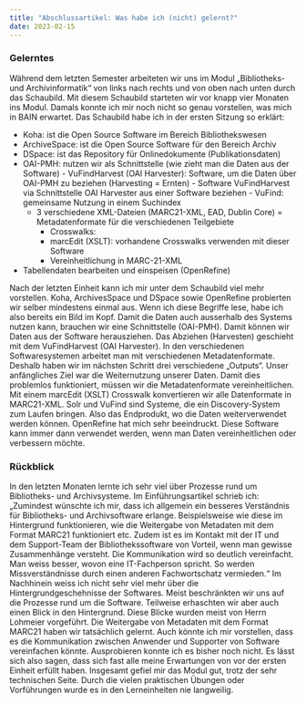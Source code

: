 ```yaml
---
title: "Abschlussartikel: Was habe ich (nicht) gelernt?"
date: 2023-02-15
---
```

### Gelerntes
Während dem letzten Semester arbeiteten wir uns im Modul „Bibliotheks- und Archivinformatik“ von links nach rechts und von oben nach unten durch das Schaubild. Mit diesem Schaubild starteten wir vor knapp vier Monaten ins Modul. Damals konnte ich mir noch nicht so genau vorstellen, was mich in BAIN erwartet. Das Schaubild habe ich in der ersten Sitzung so erklärt: 
-	Koha: ist die Open Source Software im Bereich Bibliothekswesen
-	ArchiveSpace: ist die Open Source Software für den Bereich Archiv
-	DSpace: ist das Repository für Onlinedokumente (Publikationsdaten)
  -  OAI-PMH: nutzen wir als Schnittstelle (wie zieht man die Daten aus der Software)
    -  VuFindHarvest (OAI Harvester): Software, um die Daten über OAI-PMH zu beziehen (Harvesting = Ernten)
    - Software VuFindHarvest via Schnittstelle OAI Harvester aus einer Software beziehen
    - VuFind: gemeinsame Nutzung in einem Suchindex
      - 3 verschiedene XML-Dateien (MARC21-XML, EAD, Dublin Core) = Metadatenformate für die verschiedenen Teilgebiete
        - Crosswalks:
        - marcEdit (XSLT): vorhandene Crosswalks verwenden mit dieser Software
        - Vereinheitlichung in MARC-21-XML
-	Tabellendaten bearbeiten und einspeisen (OpenRefine)

Nach der letzten Einheit kann ich mir unter dem Schaubild viel mehr vorstellen. Koha, ArchivesSpace und DSpace sowie OpenRefine probierten wir selber mindestens einmal aus. Wenn ich diese Begriffe lese, habe ich also bereits ein Bild im Kopf. Damit die Daten auch ausserhalb des Systems nutzen kann, brauchen wir eine Schnittstelle (OAI-PMH). Damit können wir Daten aus der Software herausziehen. Das Abziehen (Harvesten) geschieht mit dem VuFindHarvest (OAI Harvester). In den verschiedenen Softwaresystemen arbeitet man mit verschiedenen Metadatenformate. Deshalb haben wir im nächsten Schritt drei verschiedene „Outputs“. Unser anfängliches Ziel war die Weiternutzung unserer Daten. Damit dies problemlos funktioniert, müssen wir die Metadatenformate vereinheitlichen. Mit einem marcEdit (XSLT) Crosswalk konvertieren wir alle Datenformate in MARC21-XML. Solr und VuFind sind Systeme, die ein Discovery-System zum Laufen bringen. Also das Endprodukt, wo die Daten weiterverwendet werden können. 
OpenRefine hat mich sehr beeindruckt. Diese Software kann immer dann verwendet werden, wenn man Daten vereinheitlichen oder verbessern möchte. 
### Rückblick
In den letzten Monaten lernte ich sehr viel über Prozesse rund um Bibliotheks- und Archivsysteme. Im Einführungsartikel schrieb ich: „Zumindest wünschte ich mir, dass ich allgemein ein besseres Verständnis für Bibliotheks- und Archivsoftware erlange. Beispielsweise wie diese im Hintergrund funktionieren, wie die Weitergabe von Metadaten mit dem Format MARC21 funktioniert etc. Zudem ist es im Kontakt mit der IT und dem Support-Team der Bibliothekssoftware von Vorteil, wenn man gewisse Zusammenhänge versteht. Die Kommunikation wird so deutlich vereinfacht. Man weiss besser, wovon eine IT-Fachperson spricht. So werden Missverständnisse durch einen anderen Fachwortschatz vermieden.“
Im Nachhinein weiss ich nicht sehr viel mehr über die Hintergrundgeschehnisse der Softwares. Meist beschränkten wir uns auf die Prozesse rund um die Software. Teilweise erhaschten wir aber auch einen Blick in den Hintergrund. Diese Blicke wurden meist von Herrn Lohmeier vorgeführt. Die Weitergabe von Metadaten mit dem Format MARC21 haben wir tatsächlich gelernt. Auch könnte ich mir vorstellen, dass es die Kommunikation zwischen Anwender und Supporter von Software vereinfachen könnte. Ausprobieren konnte ich es bisher noch nicht. Es lässt sich also sagen, dass sich fast alle meine Erwartungen von vor der ersten Einheit erfüllt haben. Insgesamt gefiel mir das Modul gut, trotz der sehr technischen Seite. Durch die vielen praktischen Übungen oder Vorführungen wurde es in den Lerneinheiten nie langweilig. 
